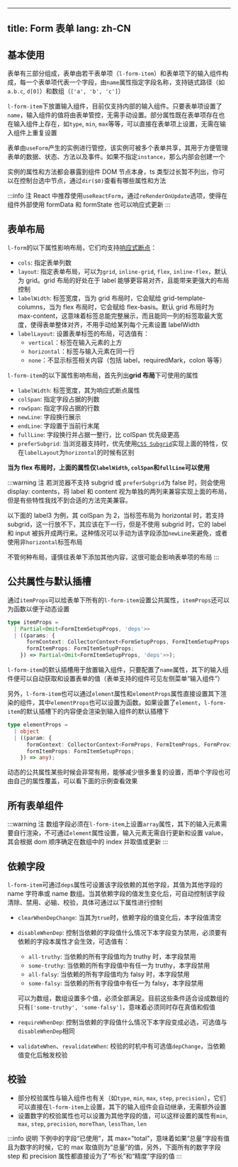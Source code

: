 <!--this file is copied from chinese md, remove this comment to update it, or it will be overwritten when next build-->
---
title: Form 表单
lang: zh-CN
---

## 基本使用

表单有三部分组成，表单由若干表单项（`l-form-item`）和表单项下的输入组件构成，每一个表单项代表一个字段，由`name`属性指定字段名称，支持链式路径（如`a.b.c`, `d[0]`）和数组（`['a', 'b', 'c']`）

`l-form-item`下放置输入组件，目前仅支持内部的输入组件。只要表单项设置了`name`，输入组件的值将由表单管控，无需手动设置。部分属性既在表单项存在也在输入组件上存在，如`type`, `min`, `max`等等，可以直接在表单项上设置，无需在输入组件上重复设置

表单由`useForm`产生的实例进行管控，该实例可被多个表单共享，其用于方便管理表单的数据、状态、方法以及事件。如果不指定`instance`，那么内部会创建一个

实例的属性和方法都会暴露到组件 DOM 节点本身，ts 类型过长暂不列出，你可以在控制台选中节点，通过`dir($0)`查看有哪些属性和方法

<!-- @Code:useForm -->

:::info 注
React 中推荐使用`useReactForm`，通过`reRenderOnUpdate`选项，使得在组件外部使用 formData 和 formState 也可以响应式更新
:::

## 表单布局

`l-form`的以下属性影响布局，它们均支持[响应式断点](/components/theme-provider/)：

- `cols`: 指定表单列数
- `layout`: 指定表单布局，可以为`grid`, `inline-grid`, `flex`, `inline-flex`，默认为 grid。grid 布局的好处在于 label 能够更容易对齐，且能带来更强大的布局控制
- `labelWidth`: 标签宽度，当为 grid 布局时，它会赋给 grid-template-columns，当为 flex 布局时，它会赋给 flex-basis。默认 grid 布局时为 max-content，这意味着标签总能完整展示，而且能同一列的标签取最大宽度，使得表单整体对齐，不用手动给某列每个元素设置 labelWidth
- `labelLayout`: 设置表单标签的布局，可选值有：
  - `vertical`：标签在输入元素的上方
  - `horizontal`：标签与输入元素在同一行
  - `none`：不显示标签相关内容（包括 label，requiredMark，colon 等等）

`l-form-item`的以下属性影响布局，首先列出**grid 布局**下可使用的属性

- `labelWidth`: 标签宽度，其为响应式断点属性
- `colSpan`: 指定字段占据的列数
- `rowSpan`: 指定字段占据的行数
- `newLine`: 字段换行展示
- `endLine`: 字段置于当前行末尾
- `fullLine`: 字段换行并占据一整行，比 colSpan 优先级更高
- `preferSubgrid`: 当浏览器支持时，优先使用[`CSS Subgrid`](https://developer.mozilla.org/en-US/docs/Web/CSS/CSS_grid_layout/Subgrid)实现上面的特性，仅在`labelLayout`为`horizontal`的时候有区别

**当为 flex 布局时，上面的属性仅`labelWidth`, `colSpan`和`fullLine`可以使用**

:::warning 注
若浏览器不支持 subgrid 或 `preferSubgrid`为 false 时，则会使用 display: contents，将 label 和 content 视为单独的两列来兼容实现上面的布局，但是有些特性我找不到合适的方法完美兼容。

以下面的 label3 为例，其 colSpan 为 2，当标签布局为 horizontal 时，若支持 subgrid，这一行放不下，其应该在下一行，但是不使用 subgrid 时，它的 label 和 input 被拆开成两行来。这种情况可以手动为该字段添加`newLine`来避免，或者使用非`horizontal`标签布局

不管何种布局，谨慎往表单下添加其他内容，这很可能会影响表单项的布局
:::

<!-- @Code:layout -->

## 公共属性与默认插槽

通过`itemProps`可以给表单下所有的`l-form-item`设置公共属性，`itemProps`还可以为函数以便于动态设置

```ts
type itemProps =
  | Partial<Omit<FormItemSetupProps, 'deps'>>
  | ((params: {
      formContext: CollectorContext<FormSetupProps, FormItemSetupProps, FormProvideExtra> | undefined;
      formItemProps: FormItemSetupProps;
    }) => Partial<Omit<FormItemSetupProps, 'deps'>>);
```

`l-form-item`的默认插槽用于放置输入组件，只要配置了`name`属性，其下的输入组件便可以自动获取和设置表单的值（表单支持的组件可见左侧菜单“输入组件”）

另外，`l-form-item`也可以通过`element`属性和`elementProps`属性直接设置其下渲染的组件，其中`elementProps`也可以设置为函数。如果设置了`element`，`l-form-item`的默认插槽下的内容便会渲染到输入组件的默认插槽下

```ts
type elementProps =
  | object
  | ((param: {
      formContext: CollectorContext<FormProps, FormItemProps, FormProvideExtra> | undefined;
      formItemProps: FormItemSetupProps;
    }) => any);
```

动态的公共属性某些时候会非常有用，能够减少很多重复的设置，而单个字段也可由自己的属性覆盖，可以看下面的示例查看效果

<!-- @Code:commonProps -->

## 所有表单组件

<!-- @Code:allComponents -->

:::warning 注
数组字段必须在`l-form-item`上设置`array`属性，其下的输入元素需要自行渲染，不可通过`element`属性设置，输入元素无需自行更新和设置 value，其会根据 dom 顺序确定在数组中的 index 并取值或更新
:::

## 依赖字段

`l-form-item`可通过`deps`属性可设置该字段依赖的其他字段，其值为其他字段的 name 字符串或 name 数组。当其依赖字段的值发生变化后，可自动控制该字段清除、禁用、必输、校验，具体可通过以下属性进行控制

- `clearWhenDepChange`: 当其为`true`时，依赖字段的值变化后，本字段值清空
- `disableWhenDep`: 控制当依赖的字段值什么情况下本字段变为禁用，必须要有依赖的字段本属性才会生效，可选值有：

  - `all-truthy`: 当依赖的所有字段值均为 truthy 时，本字段禁用
  - `some-truthy`: 当依赖的所有字段值中有任一为 truthy，本字段禁用
  - `all-falsy`: 当依赖的所有字段值均为 falsy 时，本字段禁用
  - `some-falsy`: 当依赖的所有字段值中有任一为 falsy，本字段禁用

  可以为数组，数组设置多个值，必须全部满足。目前这些条件适合设成数组的只有`['some-truthy', 'some-falsy']`，意味着必须同时存在真值和假值

- `requireWhenDep`: 控制当依赖的字段值什么情况下本字段变成必选，可选值与`disableWhenDep`相同
- `validateWhen`、`revalidateWhen`: 校验的时机中有可选值`depChange`，当依赖值变化后触发校验

<!-- @Code:deps -->

## 校验

- 部分校验属性与输入组件也有关（如`type`, `min`, `max`, `step`, `precision`），它们可以直接在`l-form-item`上设置，其下的输入组件会自动继承，无需额外设置
- 设置数字的校验属性也可以设置为其他字段的值，可以这样设置的属性有`min`, `max`, `step`, `precision`, `moreThan`, `lessThan`, `len`

:::info 说明
下例中的字段“已使用”，其 max="total"，意味着如果“总量”字段有值且为数字的时候，它的 max 取值则为“总量”的值，另外，下面所有的数字字段 step 和 precision 属性都直接设为了“布长”和“精度”字段的值
:::

<!-- @Code:validate -->
